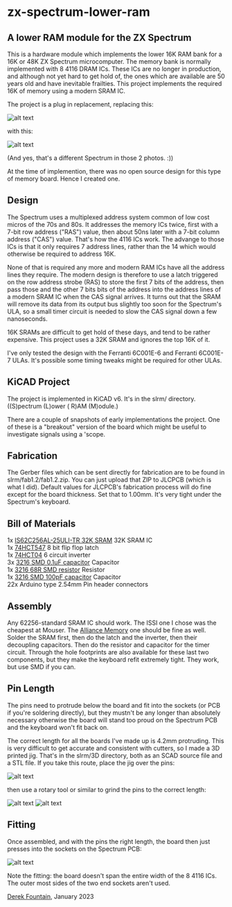 # zx-spectrum-lower-ram

## A lower RAM module for the ZX Spectrum

This is a hardware module which implements the lower 16K RAM bank for a
16K or 48K ZX Spectrum microcomputer. The memory bank is normally implemented
with 8 4116 DRAM ICs. These ICs are no longer in production, and although not
yet hard to get hold of, the ones which are available are 50 years old and
have inevitable frailties. This project implements the required 16K of memory
using a modern SRAM IC.

The project is a plug in replacement, replacing this:

![alt text](Images/issue3.jpg "Spectrum circuit board")

with this:

![alt text](Images/board_working.jpg "Board working")

(And yes, that's a different Spectrum in those 2 photos. :))

At the time of implemention, there was no open source design for this type
of memory board. Hence I created one.

## Design

The Spectrum uses a multiplexed address system common of low cost micros of
the 70s and 80s. It addresses the memory ICs twice, first with a 7-bit row
address ("RAS") value, then about 50ns later with a 7-bit column address
("CAS") value. That's how the 4116 ICs work. The advange to those ICs is
that it only requires 7 address lines, rather than the 14 which would
otherwise be required to address 16K.

None of that is required any more and modern RAM ICs have all the address
lines they require. The modern design is therefore to use a latch triggered on the row
address strobe (RAS) to store the first 7 bits of the address, then pass those and
the other 7 bits bits of the address into the address lines of a modern
SRAM IC when the CAS signal arrives. It turns out that the SRAM will remove
its data from its output bus slightly too soon for the Spectrum's ULA, so
a small timer circuit is needed to slow the CAS signal down a few nanoseconds.

16K SRAMs are difficult to get hold of these days, and tend to be rather
expensive. This project uses a 32K SRAM and ignores the top 16K of it.

I've only tested the design with the Ferranti 6C001E-6 and Ferranti 6C001E-7
ULAs. It's possible some timing tweaks might be required for other ULAs.

## KiCAD Project

The project is implemented in KiCAD v6. It's in the slrm/ directory. ((S)pectrum
(L)ower ( R)AM (M)odule.)

There are a couple of snapshots of early implementations the project. One of
these is a "breakout" version of the board which might be useful to
investigate signals using a 'scope.

## Fabrication

The Gerber files which can be sent directly for fabrication are to be found
in slrm/fab1.2/fab1.2.zip. You can just upload that ZIP to JLCPCB (which is
what I did). Default values for JLCPCB's fabrication process
will do fine except for the board thickness. Set that to 1.00mm. It's very
tight under the Spectrum's keyboard.

## Bill of Materials

1x [IS62C256AL-25ULI-TR 32K SRAM](https://www.mouser.co.uk/ProductDetail/870-62C256AL-25ULIT)
32K SRAM IC
<br>
1x [74HCT547](https://www.mouser.co.uk/ProductDetail/595-SN74HCT574NSR)
8 bit flip flop latch
<br>
1x [74HCT04](https://www.mouser.co.uk/ProductDetail/863-MC74HCT04ADG)
6 circuit inverter
<br>
3x [3216 SMD 0.1uF capacitor](https://www.mouser.co.uk/ProductDetail/581-12065C104KAT4A)
Capacitor
<br>
1x [3216 68R SMD resistor](https://www.mouser.co.uk/ProductDetail/603-RT1206FRE0768RL)
Resistor
<br>
1x [3216 SMD 100pF capacitor](https://www.mouser.co.uk/ProductDetail/581-12065A101J)
Capacitor
<br>
22x Arduino type 2.54mm Pin header connectors

## Assembly

Any 62256-standard SRAM IC should work. The ISSI one I chose was the cheapest
at Mouser. The [Alliance Memory](https://www.mouser.co.uk/ProductDetail/913-CY62256NLL55SNXI)
one should be fine as well. Solder the SRAM first, then do the latch and the inverter, then
their decoupling capacitors. Then do the resistor and capacitor for the timer circuit.
Through the hole footprints are also available for these last two components, but they make
the keyboard refit extremely tight. They work, but use SMD if you can.

## Pin Length

The pins need to protrude below the board and fit into the sockets (or PCB if you're
soldering directly), but they mustn't be any longer than absolutely necessary
otherwise the board will stand too proud on the Spectrum PCB and the keyboard won't
fit back on.

The correct length for all the boards I've made up is 4.2mm protruding. This is very
difficult to get accurate and consistent with cutters, so I made a 3D printed jig.
That's in the slrm/3D directory, both as an SCAD source file and a STL file. If you
take this route, place the jig over the pins:

![alt text](Images/jig_in_place.jpg "Jig")

then use a rotary tool or similar to grind the pins to the correct length:

![alt text](Images/pins_dremelled.jpg "Pins Dremelled")
![alt text](Images/pins_correct.jpg "Pins Correct")

## Fitting

Once assembled, and with the pins the right length, the board then just presses into
the sockets on the Spectrum PCB:

![alt text](Images/board_working.jpg "Board working")

Note the fitting: the board doesn't span the entire width of the 8 4116 ICs. The outer
most sides of the two end sockets aren't used.

[Derek Fountain](https://www.derekfountain.org/), January 2023